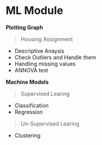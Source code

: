 # ML Module 
**Plotting Graph**

> Housing Assignment
+ Descriptive Anaysis
+ Check Outliers and Handle them
+ Handling missing values
+ ANNOVA test

**Machine Models**
> Supervised Learing
+ Classification
+ Regression
> Un-Supervised Learing
+ Clustering

